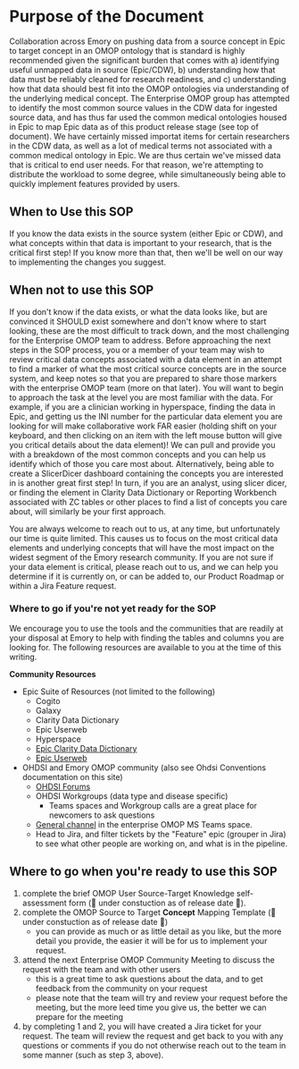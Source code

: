 # Purpose of the Document

Collaboration across Emory on pushing data from a source concept in Epic to target concept in an OMOP ontology that is standard is highly recommended given the significant burden that comes with a) identifying useful unmapped data in source (Epic/CDW), b) understanding how that data must be reliably cleaned for research readiness, and c) understanding how that data should best fit into the OMOP ontologies via understanding of the underlying medical concept. The Enterprise OMOP group has attempted to identify the most common source values in the CDW data for ingested source data, and has thus far used the common medical ontologies housed in Epic to map Epic data as of this product release stage (see top of document). We have certainly missed importat items for certain researchers in the CDW data, as well as a lot of medical terms not associated with a common medical ontology in Epic. We are thus certain we've missed data that is critical to end user needs. For that reason, we're attempting to distribute the workload to some degree, while simultaneously being able to quickly implement features provided by users.

## When to Use this SOP

If you know the data exists in the source system (either Epic or CDW), and what concepts within that data is important to your research, that is the critical first step! If you know more than that, then we'll be well on our way to implementing the changes you suggest. 

## When not to use this SOP

If you don't know if the data exists, or what the data looks like, but are convinced it SHOULD exist somewhere and don't know where to start looking, these are the most difficult to track down, and the most challenging for the Enterprise OMOP team to address. Before approaching the next steps in the SOP process, you or a member of your team may wish to review critical data concepts associated with a data element in an attempt to find a marker of what the most critical source concepts are in the source system, and keep notes so that you are prepared to share those markers with the enterprise OMOP team (more on that later). You will want to begin to approach the task at the level you are most familiar with the data. For example, if you are a clinician working in hyperspace, finding the data in Epic, and getting us the INI number for the particular data element you are looking for will make collaborative work FAR easier (holding shift on your keyboard, and then clicking on an item with the left mouse button will give you critical details about the data element)! We can pull and provide you with a breakdown of the most common concepts and you can help us identify which of those you care most about. Alternatively, being able to create a SlicerDicer dashboard containing the concepts you are interested in is another great first step! In turn, if you are an analyst, using slicer dicer, or finding the element in Clarity Data Dictionary or Reporting Workbench associated with ZC tables or other places to find a list of concepts you care about, will similarly be your first approach.

You are always welcome to reach out to us, at any time, but unfortunately our time is quite limited. This causes us to focus on the most critical data elements and underlying concepts that will have the most impact on the widest segment of the Emory research community. If you are not sure if your data element is critical, please reach out to us, and we can help you determine if it is currently on, or can be added to, our Product Roadmap or within a Jira Feature request.

### Where to go if you're not yet ready for the SOP

We encourage you to use the tools and the communities that are readily at your disposal at Emory to help with finding the tables and columns you are looking for. The following resources are available to you at the time of this writing.

**Community Resources**
- Epic Suite of Resources (not limited to the following)
    - Cogito
    - Galaxy
    - Clarity Data Dictionary
    - Epic Userweb
    - Hyperspace
    - [Epic Clarity Data Dictionary](https://userweb.epic.com/Documentation/ClarityDataDictionary/ClarityDataDictionary.html)
    - [Epic Userweb](https://userweb.epic.com/)
- OHDSI and Emory OMOP community (also see Ohdsi Conventions documentation on this site)
    - [OHDSI Forums](https://forums.ohdsi.org/)
    - OHDSI Workgroups (data type and disease specific)
        - Teams spaces and Workgroup calls are a great place for newcomers to ask questions
    - [General channel](https://teams.microsoft.com/l/channel/19%3AtGpixXm22J177ODEAB2sQ_OHDEG5QzQmR7tOZLGmnEE1%40thread.tacv2/General?groupId=1daa5866-d1b0-4677-8190-37516c91ca06&tenantId=e004fb9c-b0a4-424f-bcd0-322606d5df38) in the enterprise OMOP MS Teams space.
    - Head to Jira, and filter tickets by the "Feature" epic (grouper in Jira) to see what other people are working on, and what is in the pipeline.

## Where to go when you're ready to use this SOP

1) complete the brief OMOP User Source-Target Knowledge self-assessment form (🚧 under constuction as of release date 🚧).
2) complete the OMOP Source to Target **Concept** Mapping Template (🚧 under constuction as of release date 🚧)
    - you can provide as much or as little detail as you like, but the more detail you provide, the easier it will be for us to implement your request.
3) attend the next Enterprise OMOP Community Meeting to discuss the request with the team and with other users
    - this is a great time to ask questions about the data, and to get feedback from the community on your request
    - please note that the team will try and review your request before the meeting, but the more leed time you give us, the better we can prepare for the meeting
4) by completing 1 and 2, you will have created a Jira ticket for your request. The team will review the request and get back to you with any questions or comments if you do not otherwise reach out to the team in some manner (such as step 3, above).